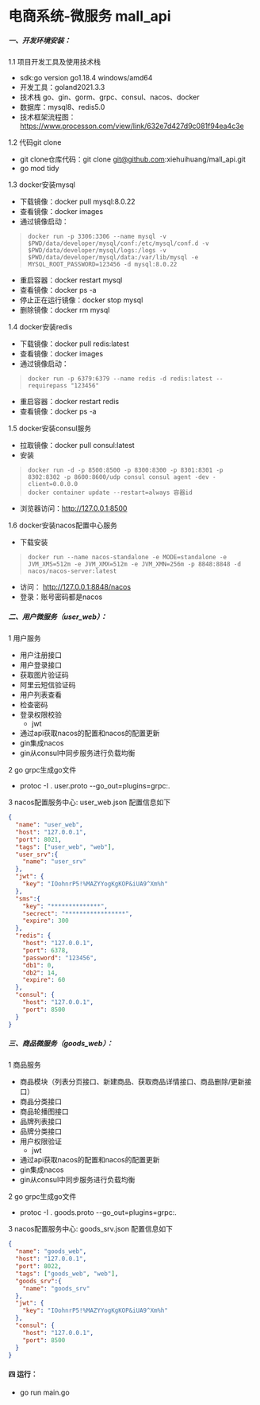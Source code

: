 # 电商系统-微服务 mall_api

##### 一、开发环境安装：
1.1 项目开发工具及使用技术栈
+ sdk:go version go1.18.4 windows/amd64
+ 开发工具：goland2021.3.3
+ 技术栈 go、gin、gorm、grpc、consul、nacos、docker
+ 数据库：mysql8、redis5.0
+ 技术框架流程图：https://www.processon.com/view/link/632e7d427d9c081f94ea4c3e

1.2 代码git clone
+ git clone仓库代码：git clone git@github.com:xiehuihuang/mall_api.git
+ go mod tidy

1.3 docker安装mysql
+ 下载镜像：docker pull mysql:8.0.22
+ 查看镜像：docker images
+ 通过镜像启动：
> ```shell
  > docker run -p 3306:3306 --name mysql -v $PWD/data/developer/mysql/conf:/etc/mysql/conf.d -v  $PWD/data/developer/mysql/logs:/logs -v  $PWD/data/developer/mysql/data:/var/lib/mysql -e MYSQL_ROOT_PASSWORD=123456 -d mysql:8.0.22
  > ```
+ 重启容器：docker restart mysql
+ 查看镜像：docker ps -a
+ 停止正在运行镜像：docker stop mysql
+ 删除镜像：docker rm mysql

1.4 docker安装redis
+ 下载镜像：docker pull redis:latest
+ 查看镜像：docker images
+ 通过镜像启动：
> ```shell
  > docker run -p 6379:6379 --name redis -d redis:latest --requirepass "123456"
  > ```
+ 重启容器：docker restart redis
+ 查看镜像：docker ps -a

1.5 docker安装consul服务
+ 拉取镜像：docker pull consul:latest
+ 安装
> ```shell
  > docker run -d -p 8500:8500 -p 8300:8300 -p 8301:8301 -p 8302:8302 -p 8600:8600/udp consul consul agent -dev -client=0.0.0.0
  > docker container update --restart=always 容器id 
  > ```
+ 浏览器访问：http://127.0.0.1:8500

1.6 docker安装nacos配置中心服务
+ 下载安装
> ```shell
  > docker run --name nacos-standalone -e MODE=standalone -e JVM_XMS=512m -e JVM_XMX=512m -e JVM_XMN=256m -p 8848:8848 -d nacos/nacos-server:latest
  > ```
+ 访问： http://127.0.0.1:8848/nacos
+ 登录：账号密码都是nacos

##### 二、用户微服务（user_web）：
1 用户服务
+ 用户注册接口
+ 用户登录接口
+ 获取图片验证码
+ 阿里云短信验证码
+ 用户列表查看
+ 检查密码
+ 登录权限校验
  + jwt
+ 通过api获取nacos的配置和nacos的配置更新
+ gin集成nacos
+ gin从consul中同步服务进行负载均衡

2 go grpc生成go文件
+ protoc -I . user.proto --go_out=plugins=grpc:.

3 nacos配置服务中心: user_web.json 配置信息如下
```json
{
  "name": "user_web",
  "host": "127.0.0.1",
  "port": 8021,
  "tags": ["user_web", "web"],
  "user_srv":{
    "name": "user_srv"
  },
  "jwt": {
    "key": "IOohnrP5!%MAZYYogKgKOP&iUA9^Xm%h"
  },
  "sms":{
    "key": "**************",
    "secrect": "*****************",
    "expire": 300
  },
  "redis": {
    "host": "127.0.0.1",
    "port": 6378,
    "password": "123456",
    "db1": 0,
    "db2": 14,
    "expire": 60
  },
  "consul": {
    "host": "127.0.0.1",
    "port": 8500
  }
}
```

##### 三、商品微服务（goods_web）：
1 商品服务
+ 商品模块（列表分页接口、新建商品、获取商品详情接口、商品删除/更新接口）
+ 商品分类接口
+ 商品轮播图接口
+ 品牌列表接口
+ 品牌分类接口
+ 用户权限验证
    + jwt
+ 通过api获取nacos的配置和nacos的配置更新
+ gin集成nacos
+ gin从consul中同步服务进行负载均衡

2 go grpc生成go文件
+ protoc -I . goods.proto --go_out=plugins=grpc:.

3 nacos配置服务中心: goods_srv.json 配置信息如下
```json
{
  "name": "goods_web",
  "host": "127.0.0.1",
  "port": 8022,
  "tags": ["goods_web", "web"],
  "goods_srv":{
    "name": "goods_srv"
  },
  "jwt": {
    "key": "IOohnrP5!%MAZYYogKgKOP&iUA9^Xm%h"
  },
  "consul": {
    "host": "127.0.0.1",
    "port": 8500
  }
}
```
#### 四 运行：
+ go  run main.go




